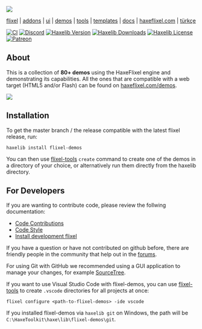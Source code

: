 ![](https://raw.github.com/HaxeFlixel/haxeflixel.com/master/src/files/images/flixel-logos/flixel-demos.png)

[flixel](https://github.com/HaxeFlixel/flixel) | [addons](https://github.com/HaxeFlixel/flixel-addons) | [ui](https://github.com/HaxeFlixel/flixel-ui) | [demos](https://github.com/HaxeFlixel/flixel-demos) | [tools](https://github.com/HaxeFlixel/flixel-tools) | [templates](https://github.com/HaxeFlixel/flixel-templates) | [docs](https://github.com/HaxeFlixel/flixel-docs) | [haxeflixel.com](https://github.com/HaxeFlixel/haxeflixel.com) | [türkçe](../README_TR.md)

[![CI](https://img.shields.io/github/actions/workflow/status/HaxeFlixel/flixel-demos/main.yml?branch=dev&logo=github)](https://github.com/HaxeFlixel/flixel-demos/actions?query=workflow%3ACI)
[![Discord](https://img.shields.io/discord/162395145352904705.svg?logo=discord)](https://discordapp.com/invite/rqEBAgF)
[![Haxelib Version](https://badgen.net/haxelib/v/flixel-demos)](https://lib.haxe.org/p/flixel-demos)
[![Haxelib Downloads](https://badgen.net/haxelib/d/flixel-demos?color=blue)](https://lib.haxe.org/p/flixel-demos)
[![Haxelib License](https://badgen.net/haxelib/license/flixel-demos)](LICENSE.md)
[![Patreon](https://img.shields.io/badge/donate-patreon-blue.svg)](https://www.patreon.com/haxeflixel)

## About

This is a collection of **80+ demos** using the HaxeFlixel engine and demonstrating its capabilities. All the ones that are compatible with a web target (HTML5 and/or Flash) can be found on [haxeflixel.com/demos](http://haxeflixel.com/demos/).

![](demoSelection.png)

## Installation

To get the master branch / the release compatible with the latest flixel release, run:

`haxelib install flixel-demos`

You can then use [flixel-tools](https://github.com/HaxeFlixel/flixel-tools) `create` command to create one of the demos in a directory of your choice, or alternatively run them directly from the haxelib directory.

## For Developers

If you are wanting to contribute code, please review the follwing documentation:

- [Code Contributions](http://haxeflixel.com/documentation/code-contributions)
- [Code Style](http://haxeflixel.com/documentation/code-style)
- [Install development flixel](http://haxeflixel.com/documentation/install-development-flixel/)

If you have a question or have not contributed on github before, there are friendly people in the community that help out in the [forums](http://haxeflixel.com/documentation/community/).

For using Git with GitHub we recommended using a GUI application to manage your changes, for example [SourceTree](http://www.sourcetreeapp.com/).

If you want to use Visual Studio Code with flixel-demos, you can use [flixel-tools](https://github.com/HaxeFlixel/flixel-tools) to create `.vscode` directories for all projects at once:

```
flixel configure <path-to-flixel-demos> -ide vscode
```

If you installed flixel-demos via `haxelib git` on Windows, the path will be `C:\HaxeToolkit\haxe\lib\flixel-demos\git`.
